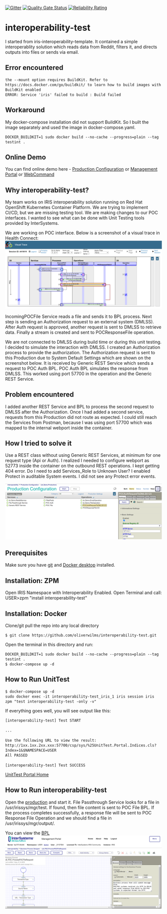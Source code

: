 [![Gitter](https://img.shields.io/badge/Available%20on-Intersystems%20Open%20Exchange-00b2a9.svg)](https://openexchange.intersystems.com/package/interoperability-test)
 [![Quality Gate Status](https://community.objectscriptquality.com/api/project_badges/measure?project=intersystems_iris_community%2Finteroperability-test&metric=alert_status)](https://community.objectscriptquality.com/dashboard?id=intersystems_iris_community%2Finteroperability-test)
 [![Reliability Rating](https://community.objectscriptquality.com/api/project_badges/measure?project=intersystems_iris_community%2Finteroperability-test&metric=reliability_rating)](https://community.objectscriptquality.com/dashboard?id=intersystems_iris_community%2Finteroperability-test)
# interoperability-test
I started from iris-interoperability-template. It contained a simple interoperablity solution which reads data from Reddit, filters it, and directs outputs into files or sends via email.

## Error encountered
```
the --mount option requires BuildKit. Refer to https://docs.docker.com/go/buildkit/ to learn how to build images with BuildKit enabled
ERROR: Service 'iris' failed to build : Build failed
```
## Workaround
My docker-compose installation did not support BuildKit. So I built the image separately and used the image in docker-compose.yaml.
```
DOCKER_BUILDKIT=1 sudo docker build --no-cache --progress=plain --tag testint .
```

## Online Demo
You can find online demo here - [Production Configuration](https://interoperability-test.demo.community.intersystems.com/csp/user/EnsPortal.ProductionConfig.zen?PRODUCTION=dc.Demo.Production) or [Management Portal](https://interoperability-test.demo.community.intersystems.com/csp/sys/UtilHome.csp) or [WebCommand](https://interoperability-test.demo.community.intersystems.com/csp/user/webcmd.csp)

## Why interoperability-test?

My team works on IRIS interoperability solution running on Red Hat OpenShift Kubernetes Container Platform. We are trying to implement CI/CD, but we are missing testing tool. We are making changes to our POC interfaces. I wanted to see what can be done with Unit Testing tools provided by InterSystems.

We are working on POC interface. Below is a screenshot of a visual trace in Health Connect:
![screenshot](https://github.com/oliverwilms/bilder/blob/main/TracePOCinHC.PNG)

IncomingPOCFile Service reads a file and sends it to BPL process. Next step is sending an Authorization request to an external system (DMLSS). After Auth request is approved, another request is sent to DMLSS to retrieve data. Finally a stream is created and sent to POCResponseFile operation.

We are not connected to DMLSS during build time or during this unit testing. I decided to simulate the interaction with DMLSS. I created an Authorization process to provide the authorization. The Authorization request is sent to this Production due to System Default Settings which are shown on the screenshot below. It is received by Generic REST Service which sends a request to POC Auth BPL. POC Auth BPL simulates the response from DMLSS. This worked using port 57700 in the operation and the Generic REST Service.

## Problem encountered

I added another REST Service and BPL to process the second request to DMLSS after the Authorization. Once I had added a second service, requests from this Production did not route as expected. I could still reach the Services from Postman, because I was using port 57700 which was mapped to the internal webport inside the container.

## How I tried to solve it

Use a REST class without using Generic REST Services, at minimum for one request type (Api or Auth). I realized I needed to configure webport as 52773 inside the container on the outbound REST operations. I kept getting 404 error. Do I need to add Services_Role to Unknown User? I enabled Protect in auditable System events. I did not see any Protect error events.

![screenshot](https://github.com/oliverwilms/bilder/blob/main/testint.PNG)

## Prerequisites
Make sure you have [git](https://git-scm.com/book/en/v2/Getting-Started-Installing-Git) and [Docker desktop](https://www.docker.com/products/docker-desktop) installed.

## Installation: ZPM

Open IRIS Namespace with Interoperability Enabled.
Open Terminal and call:
USER>zpm "install interoperability-test"

## Installation: Docker
Clone/git pull the repo into any local directory

```
$ git clone https://github.com/oliverwilms/interoperability-test.git
```

Open the terminal in this directory and run:

```
DOCKER_BUILDKIT=1 sudo docker build --no-cache --progress=plain --tag testint .
$ docker-compose up -d
```

## How to Run UnitTest

```
$ docker-compose up -d
sudo docker exec -it interoperability-test_iris_1 iris session iris
zpm "test interoperability-test -only -v"
```

If everything goes well, you will see output like this:
```
[interoperability-test] Test START

...

Use the following URL to view the result:
http://1xx.1xx.2xx.xxx:57700/csp/sys/%25UnitTest.Portal.Indices.cls?Index=1&$NAMESPACE=USER
All PASSED

[interoperability-test] Test SUCCESS
```

[UnitTest Portal Home](https://interoperability-test.demo.community.intersystems.com/csp/sys/%25UnitTest.Portal.Home.cls?$NAMESPACE=USER)

## How to Run interoperability-test

Open the [production](https://interoperability-test.demo.community.intersystems.com/csp/user/EnsPortal.ProductionConfig.zen?PRODUCTION=dc.Demo.Production) and start it.
File Passthrough Service looks for a file in /usr/irissys/mgr/test. If found, then file content is sent to POC File BPL.
If the process completes successfully, a response file will be sent to POC Response File Operation and we should find a file in /usr/irissys/mgr/output/.

You can view the [BPL](https://interoperability-test.demo.community.intersystems.com/csp/user/EnsPortal.BPLEditor.zen?BP=dc.POC.ProcessPOCFileRequest.bpl) 
![screenshot](https://github.com/oliverwilms/bilder/blob/main/interoperability-test_BPL.png)
